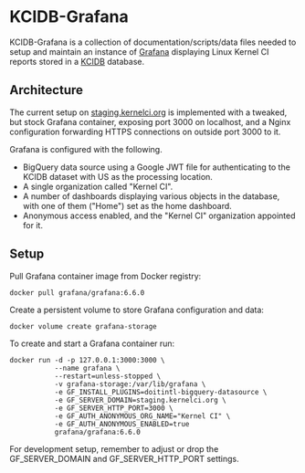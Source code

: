 KCIDB-Grafana
=============
KCIDB-Grafana is a collection of documentation/scripts/data files needed to
setup and maintain an instance of [Grafana](https://grafana.com/) displaying
Linux Kernel CI reports stored in a
[KCIDB](https://github.com/kernelci/kcidb/) database.

Architecture
------------

The current setup on [staging.kernelci.org](https://staging.kernelci.org:3000)
is implemented with a tweaked, but stock Grafana container, exposing port 3000
on localhost, and a Nginx configuration forwarding HTTPS connections on
outside port 3000 to it.

Grafana is configured with the following.

* BigQuery data source using a Google JWT file for authenticating to the KCIDB
  dataset with US as the processing location.
* A single organization called "Kernel CI".
* A number of dashboards displaying various objects in the database, with one
  of them ("Home") set as the home dashboard.
* Anonymous access enabled, and the "Kernel CI" organization appointed for it.

Setup
-----
Pull Grafana container image from Docker registry:

    docker pull grafana/grafana:6.6.0

Create a persistent volume to store Grafana configuration and data:

    docker volume create grafana-storage

To create and start a Grafana container run:

    docker run -d -p 127.0.0.1:3000:3000 \
               --name grafana \
               --restart=unless-stopped \
               -v grafana-storage:/var/lib/grafana \
               -e GF_INSTALL_PLUGINS=doitintl-bigquery-datasource \
               -e GF_SERVER_DOMAIN=staging.kernelci.org \
               -e GF_SERVER_HTTP_PORT=3000 \
               -e GF_AUTH_ANONYMOUS_ORG_NAME="Kernel CI" \
               -e GF_AUTH_ANONYMOUS_ENABLED=true
               grafana/grafana:6.6.0

For development setup, remember to adjust or drop the GF_SERVER_DOMAIN
and GF_SERVER_HTTP_PORT settings.
